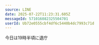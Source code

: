 ```yaml
---
source: LINE
date: 2025-07-22T11:23:31.605Z
messageId: 571016082325504701
userId: Ub72e0555cbf4df6c5440b4dc7993c71d
---
```


今日は19時半頃に退庁
